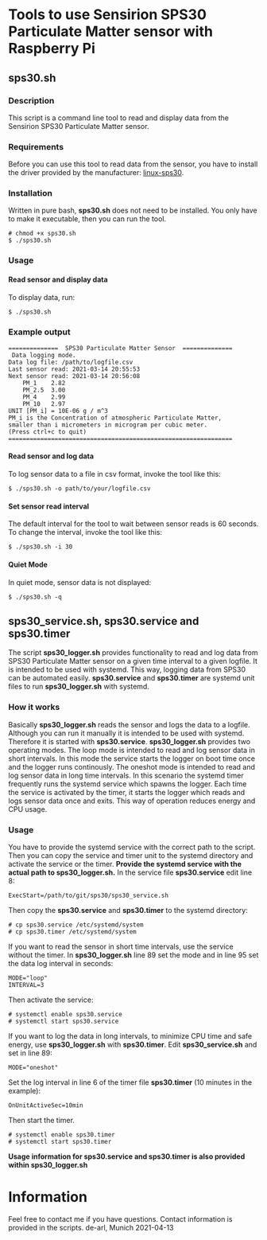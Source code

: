 # Tools to use Sensirion SPS30 Particulate Matter sensor with Raspberry Pi
## sps30.sh
### Description
This script is a command line tool to read and display data from the Sensirion SPS30 Particulate Matter sensor.
### Requirements
Before you can use this tool to read data from the sensor, you have to install the driver provided by the manufacturer: [linux-sps30](https://github.com/Sensirion/linux-sps30).
### Installation
Written in pure bash, **sps30.sh** does not need to be installed. You only have to make it executable, then you can run the tool.  
```
# chmod +x sps30.sh
$ ./sps30.sh
```
### Usage
#### Read sensor and display data
To display data, run:  
```
$ ./sps30.sh
``` 
### Example output
```
==============  SPS30 Particulate Matter Sensor  ==============
 Data logging mode.
Data log file: /path/to/logfile.csv
Last sensor read: 2021-03-14 20:55:53
Next sensor read: 2021-03-14 20:56:08
	PM_1	2.82
	PM_2.5	3.00
	PM_4	2.99
	PM_10	2.97
UNIT [PM_i] = 10E-06 g / m^3
PM_i is the Concentration of atmospheric Particulate Matter,
smaller than i micrometers in microgram per cubic meter.
(Press ctrl+c to quit)
===============================================================
```
#### Read sensor and log data
To log sensor data to a file in csv format, invoke the tool like this:  
```
$ ./sps30.sh -o path/to/your/logfile.csv
```
#### Set sensor read interval
The default interval for the tool to wait between sensor reads is 60 seconds.  
To change the interval, invoke the tool like this:  
```
$ ./sps30.sh -i 30
```
#### Quiet Mode
In quiet mode, sensor data is not displayed:  
```
$ ./sps30.sh -q
```
## sps30_service.sh, sps30.service and sps30.timer
The script **sps30_logger.sh** provides functionality to read and
log data from SPS30 Particulate Matter sensor on a given time interval
to a given logfile. It is intended to be used with systemd. This way, 
logging data from SPS30 can be automated easily. **sps30.service** and 
**sps30.timer** are systemd unit files to run **sps30_logger.sh** with 
systemd.  
### How it works
Basically **sps30_logger.sh** reads the sensor and logs the data to 
a logfile. Although you can run it manually it is intended to be used
with systemd. Therefore it is started with **sps30.service**. 
**sps30_logger.sh** provides two operating modes. The loop mode is
intended to read and log sensor data in short intervals. In this mode
the service starts the logger on boot time once and the logger runs 
continously.
The oneshot mode is intended to read and log sensor data in long time 
intervals. In this scenario the systemd timer frequently runs the 
systemd service which spawns the logger. Each time the service is 
activated by the timer, it starts the logger which reads and logs sensor
data once and exits. This way of operation reduces energy and CPU usage.
### Usage
You have to provide the systemd service with the correct 
path to the script. Then you can copy the service and timer unit to 
the systemd directory and activate the service or the timer. 
__Provide the systemd service with the actual path to **sps30_logger.sh**.__ 
In the service file **sps30.service** edit line 8:
```
ExecStart=/path/to/git/sps30/sps30_service.sh
```
Then copy the **sps30.service** and **sps30.timer** to the systemd directory:
```
# cp sps30.service /etc/systemd/system
# cp sps30.timer /etc/systemd/system
```
If you want to read the sensor in short time intervals, use the service without 
the timer. In **sps30_logger.sh** line 89 set the mode and in line 95 set 
the data log interval in seconds:
```
MODE="loop"
INTERVAL=3
```
Then activate the service:
```
# systemctl enable sps30.service
# systemctl start sps30.service
```
If you want to log the data in long intervals, to minimize CPU time and 
safe energy, use **sps30_logger.sh** with **sps30.timer**. Edit 
**sps30_service.sh** and set in line 89:
```
MODE="oneshot"
```
Set the log interval in line 6 of the timer file **sps30.timer** 
(10 minutes in the example):
```
OnUnitActiveSec=10min
```
Then start the timer.
```
# systemctl enable sps30.timer
# systemctl start sps30.timer
```
**Usage information for sps30.service and sps30.timer is also 
provided within sps30_logger.sh**
# Information
Feel free to contact me if you have questions. Contact information
is provided in the scripts.
                                            de-arl,      Munich 2021-04-13
